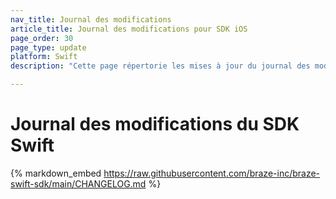 ```yaml
---
nav_title: Journal des modifications
article_title: Journal des modifications pour SDK iOS
page_order: 30
page_type: update
platform: Swift
description: "Cette page répertorie les mises à jour du journal des modifications du SDK Braze iOS Swift."

---
```


# Journal des modifications du SDK Swift

{% markdown_embed https://raw.githubusercontent.com/braze-inc/braze-swift-sdk/main/CHANGELOG.md %}
